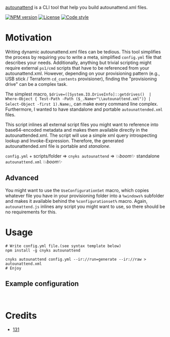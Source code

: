 [autounattend](https://github.com/131/autounattend) is a CLI tool that help you build autounattend.xml files.


[![NPM version](https://img.shields.io/npm/v/autounattend.svg)](https://www.npmjs.com/package/autounattend)
[![License](https://img.shields.io/badge/license-MIT-blue.svg)](http://opensource.org/licenses/MIT)
[![Code style](https://img.shields.io/badge/code%2fstyle-ivs-green.svg)](https://www.npmjs.com/package/eslint-plugin-ivs)


# Motivation

Writing dynamic autounattend.xml files can be tedious. This tool simplifies the process by requiring you to write a meta, simplified `config.yml` file that describes your needs. Additionally, anything but trivial scripting might require external `ps1/cmd` scripts that have to be referenced from your autounattend.xml. However, depending on your provisioning pattern (e.g., USB stick / Terraform `cd_contents` provisioner), finding the "provisioning drive" can be a complex task.

The simplest macro, 
`$drive=([System.IO.DriveInfo]::getdrives()  | Where-Object { Test-Path -Path ($_.Name+"\\autounattend.xml")} | Select-Object -first 1).Name;`, can make every command line complex. Furthermore, I wanted to have standalone and portable `autounattended.xml` files.

This script inlines all external script files you might want to reference into base64-encoded metadata and makes them available directly in the autounattended.xml. The script will use a simple xml query introspecting lookup and Invoke-Expression. Therefore, the generated autounattended.xml file is portable and *stanalone*.

`config.yml` + scripts/folder => `cnyks autounattend` => :boom:*boom*:sparkles: standalone `autounattend.xml` :boom:*boom*:sparkles:


## Advanced 
You might want to use the `UseConfigurationSet` macro, which copies whatever file you have in your provisioning folder into a `%windows%` subfolder and makes it available behind the `%configurationset%` macro. Again, `autounattend.js` inlines any script you might want to use, so there should be no requirements for this.



# Usage
```
# Write config.yml file.(see syntax template below)
npm install -g cnyks autounattend

cnyks autounattend config.yml --ir://run=generate --ir://raw > autounattend.xml
# Enjoy
```

## Example configuration
```


```

# Credits
* [131](https://github.com/131)
